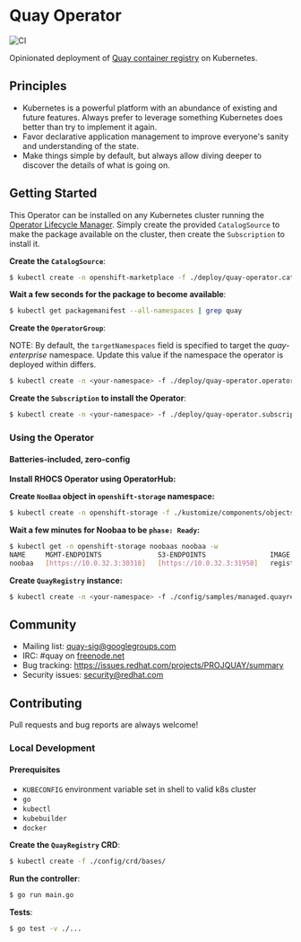 # Quay Operator

![CI](https://github.com/quay/quay-operator/workflows/CI/badge.svg?branch=master)

Opinionated deployment of [Quay container registry](https://github.com/quay/quay) on Kubernetes.

## Principles

- Kubernetes is a powerful platform with an abundance of existing and future features. Always prefer to leverage something Kubernetes does better than try to implement it again.
- Favor declarative application management to improve everyone's sanity and understanding of the state.
- Make things simple by default, but always allow diving deeper to discover the details of what is going on.

## Getting Started 

This Operator can be installed on any Kubernetes cluster running the [Operator Lifecycle Manager](https://github.com/operator-framework/operator-lifecycle-manager). Simply create the provided `CatalogSource` to make the package available on the cluster, then create the `Subscription` to install it.

**Create the `CatalogSource`**:
```sh
$ kubectl create -n openshift-marketplace -f ./deploy/quay-operator.catalogsource.yaml
```

**Wait a few seconds for the package to become available**:
```sh
$ kubectl get packagemanifest --all-namespaces | grep quay
```

**Create the `OperatorGroup`**:

NOTE: By default, the `targetNamespaces` field is specified to target the _quay-enterprise_ namespace. Update this value if the namespace the operator is deployed within differs. 

```sh
$ kubectl create -n <your-namespace> -f ./deploy/quay-operator.operatorgroup.yaml
```

**Create the `Subscription` to install the Operator**:
```sh
$ kubectl create -n <your-namespace> -f ./deploy/quay-operator.subscription.yaml
```

### Using the Operator

#### Batteries-included, zero-config

**Install RHOCS Operator using OperatorHub:**

**Create `NooBaa` object in `openshift-storage` namespace:**
```sh
$ kubectl create -n openshift-storage -f ./kustomize/components/objectstorage/quay-datastore.noobaa.yaml
```

**Wait a few minutes for Noobaa to be `phase: Ready`:**
```sh
$ kubectl get -n openshift-storage noobaas noobaa -w
NAME     MGMT-ENDPOINTS              S3-ENDPOINTS                IMAGE                                                                                                            PHASE   AGE
noobaa   [https://10.0.32.3:30318]   [https://10.0.32.3:31958]   registry.redhat.io/ocs4/mcg-core-rhel8@sha256:56624aa7dd4ca178c1887343c7445a9425a841600b1309f6deace37ce6b8678d   Ready   3d18h
```

**Create `QuayRegistry` instance:**
```sh
$ kubectl create -n <your-namespace> -f ./config/samples/managed.quayregistry.yaml
```

## Community

- Mailing list: [quay-sig@googlegroups.com](https://groups.google.com/forum/#!forum/quay-sig)
- IRC: #quay on [freenode.net](https://webchat.freenode.net/)
- Bug tracking: https://issues.redhat.com/projects/PROJQUAY/summary
- Security issues: [security@redhat.com](security@redhat.com)

## Contributing

Pull requests and bug reports are always welcome! 

### Local Development 

#### Prerequisites

- `KUBECONFIG` environment variable set in shell to valid k8s cluster
- `go`
- `kubectl`
- `kubebuilder`
- `docker`

**Create the `QuayRegistry` CRD**:
```sh
$ kubectl create -f ./config/crd/bases/
```

**Run the controller**:
```sh
$ go run main.go
```

**Tests**:
```sh
$ go test -v ./...
```
